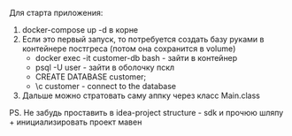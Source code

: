 Для старта приложения:

1. docker-compose up -d в корне
2. Если это первый запуск, то потребуется создать базу руками в контейнере постгреса (потом она сохранится в volume)
     * docker exec -it customer-db bash - зайти в контейнер
     * psql -U user - зайти в оболочку пскл
     * CREATE DATABASE customer;
     * \c customer - connect to the database
3. Дальше можно стратовать саму аппку через класс Main.class

PS. Не забудь проставить в idea-project structure - sdk и прочюю шляпу + инициализировать проект мавен